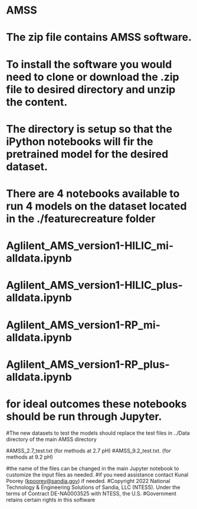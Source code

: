 # AMSS
# The zip file contains AMSS software. 
# To install the software you would need to clone or download the .zip file to desired directory and unzip the content. 
# The directory is setup so that the iPython notebooks will fir the pretrained model for the desired dataset. 

# There are 4 notebooks available to run 4 models on the dataset located in the ./featurecreature folder
# Aglilent_AMS_version1-HILIC_mi-alldata.ipynb
# Aglilent_AMS_version1-HILIC_plus-alldata.ipynb
# Aglilent_AMS_version1-RP_mi-alldata.ipynb
# Aglilent_AMS_version1-RP_plus-alldata.ipynb 
# for ideal outcomes these notebooks should be run through Jupyter. 

#The new datasets to test the models should replace the test files in ../Data directory of the main AMSS directory

#AMSS_2.7_test.txt  (for methods at 2.7 pH)
#AMSS_9.2_test.txt. (for methods at 9.2 pH)

#the name of the files can be changed in the main Jupyter notebook to customize the input files as needed.
#if you need assistance contact Kunal Poorey (kpoorey@sandia.gov) if needed.
#Copyright 2022 National Technology & Engineering Solutions of Sandia, LLC (NTESS). Under the terms of Contract DE-NA0003525 with NTESS, the U.S. #Government retains certain rights in this software
